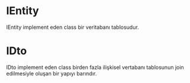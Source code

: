 # IEntity 
IEntity implement eden class bir veritabanı tablosudur.

# IDto
IDto implement eden class birden fazla ilişkisel vertabanı tablosunun join edilmesiyle oluşan bir yapıyı barındır.